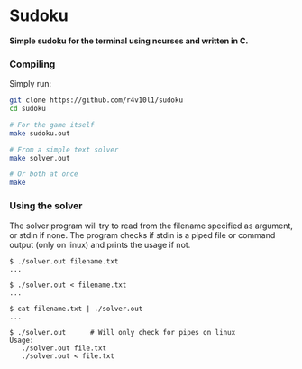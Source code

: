 # Sudoku
**Simple sudoku for the terminal using ncurses and written in C.**

### Compiling
Simply run:
```bash
git clone https://github.com/r4v10l1/sudoku
cd sudoku

# For the game itself
make sudoku.out

# From a simple text solver
make solver.out

# Or both at once
make
```

### Using the solver
The solver program will try to read from the filename specified as argument, or stdin if none. The program checks if stdin is a piped file or command output (only on linux) and prints the usage if not.
```console
$ ./solver.out filename.txt
...

$ ./solver.out < filename.txt
...

$ cat filename.txt | ./solver.out
...

$ ./solver.out      # Will only check for pipes on linux
Usage:
   ./solver.out file.txt
   ./solver.out < file.txt

```
